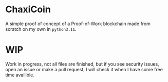 # ChaxiCoin
A simple proof of concept of a Proof-of-Work blockchain made from scratch on my own in `python3.11`.
# WIP
Work in progress, not all files are finished, but if you see security issues, open an issue or make a pull request, I will check it when I have some free time availible.
